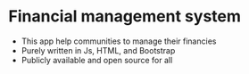 # Financial management system 
- This app help communities to manage their financies
- Purely written in Js, HTML, and Bootstrap
- Publicly available and open source for all 

